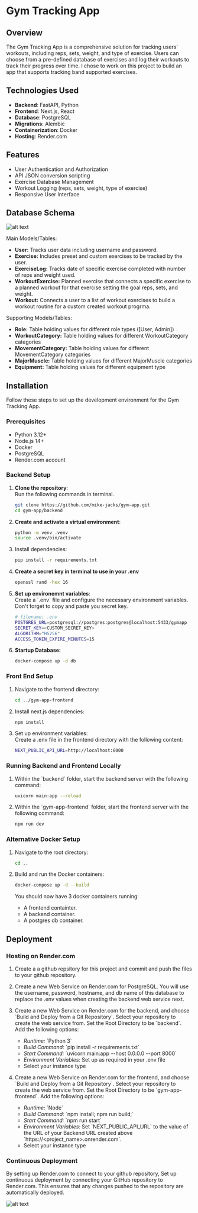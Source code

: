 # Gym Tracking App

## Overview

The Gym Tracking App is a comprehensive solution for tracking users' workouts, including reps, sets, weight, and type of exercise. Users can choose from a pre-defined database of exercises and log their workouts to track their progress over time. I chose to work on this project to build an app that supports tracking band supported exercises.

## Technologies Used

- **Backend**: FastAPI, Python
- **Frontend**: Next.js, React
- **Database**: PostgreSQL
- **Migrations**: Alembic
- **Containerization**: Docker
- **Hosting**: Render.com

## Features

- User Authentication and Authorization
- API JSON conversion scripting
- Exercise Database Management
- Workout Logging (reps, sets, weight, type of exercise)
- Responsive User Interface

## Database Schema

![alt text](<docs/images/Screenshot 2024-05-15 at 8.14.45 PM.png>)

Main Models/Tables:

- **User:** Tracks user data including username and password.
- **Exercise:** Includes preset and custom exercises to be tracked by the user.
- **ExerciseLog:** Tracks date of specific exercise completed with number of reps and weight used.
- **WorkoutExercise:** Planned exercise that connects a specific exercise to a planned workout for that exercise setting the goal reps, sets, and weight.
- **Workout:** Connects a user to a list of workout exercises to build a workout routine for a custom created workout progrma.

Supporting Models/Tables:

- **Role:** Table holding values for different role types ([User, Admin])
- **WorkoutCategory:** Table holding values for different WorkoutCategory categories
- **MovementCategory:** Table holding values for different MovementCategory categories
- **MajorMuscle:** Table holding values for different MajorMuscle categories
- **Equipment:** Table holding values for different equipment type

## Installation

Follow these steps to set up the development environment for the Gym Tracking App.

### Prerequisites

- Python 3.12+
- Node.js 14+
- Docker
- PostgreSQL
- Render.com account

### Backend Setup

1. **Clone the repository**:  
   Run the following commands in terminal.

   ```sh
   git clone https://github.com/mike-jacks/gym-app.git
   cd gym-app/backend
   ```

2. **Create and activate a virtual environment**:

   ```sh
   python -m venv .venv
   source .venv/bin/activate
   ```

3. Install dependencies:

   ```sh
   pip install -r requirements.txt
   ```

4. **Create a secret key in terminal to use in your .env**

   ```sh
   openssl rand -hex 16
   ```

5. **Set up environemnt variables**:  
   Create a \`.env\` file and configure the necessary environment variables. Don't forget to copy and paste you secret key.

   ```sh
   # filename: .env
   POSTGRES_URL=postgresql://postgres:postgres@localhost:5433/gymapp
   SECRET_KEY=<CUSTOM_SECRET_KEY>
   ALGORITHM="HS256"
   ACCESS_TOKEN_EXPIRE_MINUTES=15
   ```

6. **Startup Database:**

   ```sh
   docker-compose up -d db
   ```

### Front End Setup

1. Navigate to the frontend directory:

   ```sh
   cd ../gym-app-frontend
   ```

2. Install next.js dependencies:

   ```sh
   npm install
   ```

3. Set up environment variables:  
   Create a .env file in the frontend directory with the following content:

   ```sh
   NEXT_PUBLIC_API_URL=http://localhost:8000
   ```

### Running Backend and Frontend Locally

1. Within the \`backend\` folder, start the backend server with the following command:

   ```sh
   uvicorn main:app --reload
   ```

2. Within the \`gym-app-frontend\` folder, start the frontend server with the following command:

   ```sh
   npm run dev
   ```

### Alternative Docker Setup

1. Navigate to the root directory:

   ```sh
   cd ..
   ```

2. Build and run the Docker containers:

   ```sh
   docker-compose up -d --build
   ```

   You should now have 3 docker containers running:

   - A frontend containter.
   - A backend container.
   - A postgres db container.

## Deployment

### Hosting on Render.com

1. Create a a github repsitory for this project and commit and push the files to your github repository.
2. Create a new Web Service on Render.com for PostgreSQL. You will use the username, password, hostname, and db name of this database to replace the .env values when creating the backend web service next.
3. Create a new Web Service on Render.com for the backend, and choose \`Build and Deploy from a Git Repository\`. Select your repository to create the web service from. Set the Root Directory to be \`backend\`. Add the following options:

   - _Runtime:_ \`Python 3\`
   - _Build Command:_ \`pip install -r requirements.txt\`
   - _Start Command:_ \`uvicorn main:app --host 0.0.0.0 --port 8000\`
   - _Environment Variables:_ Set up as required in your .env file
   - Select your instance type

4. Create a new Web Service on Render.com for the frontend, and choose \`Build and Deploy from a Git Repository\`. Select your repository to create the web service from. Set the Root Directory to be \`gym-app-frontend\`. Add the following options:
   - _Runtime:_ \`Node\`
   - _Build Command:_ \`npm install; npm run build;\`
   - _Start Command:_ \`npm run start\`
   - _Environment Variables:_ Set \`NEXT_PUBLIC_API_URL\` to the value of the URL of your Backend URL created above \`https://<project_name>.onrender.com\`.
   - Select your instance type

### Continuous Deployment

By setting up Render.com to connect to your github repository, Set up continuous deployment by connecting your GitHub repository to Render.com. This ensures that any changes pushed to the repository are automatically deployed.

![alt text](<docs/images/Screenshot 2024-05-15 at 6.55.09 PM.png>)
